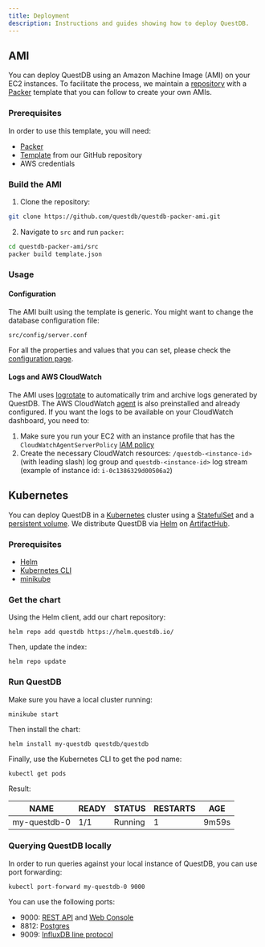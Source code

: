 ```yaml
---
title: Deployment
description: Instructions and guides showing how to deploy QuestDB.
---
```


## AMI

You can deploy QuestDB using an Amazon Machine Image (AMI) on your EC2
instances. To facilitate the process, we maintain a
[repository]({@githubOrgUrl@}/questdb-packer-ami) with a
[Packer](https://www.packer.io) template that you can follow to create your own
AMIs.

### Prerequisites

In order to use this template, you will need:

- [Packer](https://www.packer.io/docs/install/index.html)
- [Template]({@githubOrgUrl@}/questdb-packer-ami) from our GitHub repository
- AWS credentials

### Build the AMI

1. Clone the repository:

```bash
git clone https://github.com/questdb/questdb-packer-ami.git
```

2. Navigate to `src` and run `packer`:

```bash
cd questdb-packer-ami/src
packer build template.json
```

### Usage

#### Configuration

The AMI built using the template is generic. You might want to change the
database configuration file:

```
src/config/server.conf
```

For all the properties and values that you can set, please check the
[configuration page](https://questdb.io/docs/reference/configuration).

#### Logs and AWS CloudWatch

The AMI uses [logrotate](https://linux.die.net/man/8/logrotate) to automatically
trim and archive logs generated by QuestDB. The AWS CloudWatch
[agent](https://docs.aws.amazon.com/AmazonCloudWatch/latest/monitoring/Install-CloudWatch-Agent.html)
is also preinstalled and already configured. If you want the logs to be
available on your CloudWatch dashboard, you need to:

1. Make sure you run your EC2 with an instance profile that has the
   `CloudWatchAgentServerPolicy`
   [IAM policy](https://docs.aws.amazon.com/AmazonCloudWatch/latest/monitoring/create-iam-roles-for-cloudwatch-agent.html)
2. Create the necessary CloudWatch resources: `/questdb-<instance-id>` (with
   leading slash) log group and `questdb-<instance-id>` log stream (example of
   instance id: `i-0c1386329d00506a2`)

## Kubernetes

You can deploy QuestDB in a [Kubernetes](https://kubernetes.io) cluster using a
[StatefulSet](https://kubernetes.io/docs/concepts/workloads/controllers/statefulset/)
and a
[persistent volume](https://kubernetes.io/docs/concepts/storage/persistent-volumes/).
We distribute QuestDB via [Helm](https://helm.sh) on
[ArtifactHub](https://artifacthub.io/packages/helm/questdb/questdb).

### Prerequisites

- [Helm](https://helm.sh/docs/intro/install/)
- [Kubernetes CLI](https://kubernetes.io/docs/tasks/tools/install-kubectl/)
- [minikube](https://minikube.sigs.k8s.io/docs/start/)

### Get the chart

Using the Helm client, add our chart repository:

```shell
helm repo add questdb https://helm.questdb.io/
```

Then, update the index:

```shell
helm repo update
```

### Run QuestDB

Make sure you have a local cluster running:

```shell
minikube start
```

Then install the chart:

```shell
helm install my-questdb questdb/questdb
```

Finally, use the Kubernetes CLI to get the pod name:

```shell
kubectl get pods
```

Result:

| NAME         | READY | STATUS  | RESTARTS | AGE   |
| ------------ | ----- | ------- | -------- | ----- |
| my-questdb-0 | 1/1   | Running | 1        | 9m59s |

### Querying QuestDB locally

In order to run queries against your local instance of QuestDB, you can use port
forwarding:

```shell
kubectl port-forward my-questdb-0 9000
```

You can use the following ports:

- 9000: [REST API](/docs/reference/api/rest/) and
  [Web Console](/docs/reference/client/web-console/)
- 8812: [Postgres](/docs/reference/api/postgres/)
- 9009: [InfluxDB line protocol](/docs/reference/api/influxdb/)
